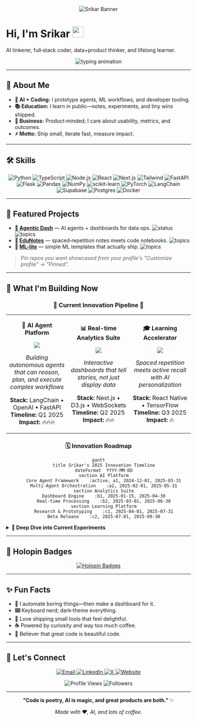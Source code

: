 <!-- Profile Banner -->
<p align="center">
  <img src="https://capsule-render.vercel.app/api?type=waving&color=0:00E5FF,50:7C4DFF,100:00FFA3&height=120&text=S%20R%20I%20K%20A%20R&fontSize=40&fontColor=fff&fontAlignY=40&animation=fadeIn&desc=AI%20%E2%80%A2%20Code%20%E2%80%A2%20Product%20%E2%80%A2%20Learning&descAlignY=65&descSize=16" alt="Srikar Banner"/>
</p>

# Hi, I'm Srikar <img src="https://media.giphy.com/media/hvRJCLFzcasrR4ia7z/giphy.gif" width="30">

AI tinkerer, full‑stack coder, data+product thinker, and lifelong learner.

<p align="center">
  <img src="https://readme-typing-svg.herokuapp.com?font=Fira+Code&weight=500&size=22&duration=3000&pause=1000&color=00E5FF&background=00000000&center=true&vCenter=true&random=false&width=600&height=50&lines=Building+AI+that+matters+%F0%9F%A4%96;Crafting+seamless+user+experiences+%F0%9F%92%BB;Turning+ideas+into+reality+%E2%9A%A1" alt="typing animation" />
</p>

---

## 🚀 About Me

- **🔬 AI + Coding:** I prototype agents, ML workflows, and developer tooling.
- **📚 Education:** I learn in public—notes, experiments, and tiny wins shipped.
- **💼 Business:** Product‑minded; I care about usability, metrics, and outcomes.
- **⚡ Motto:** Ship small, iterate fast, measure impact.

---

## 🛠️ Skills

<p align="center">
  <img src="https://img.shields.io/badge/Python-3776AB?style=for-the-badge&logo=python&logoColor=white" alt="Python"/>
  <img src="https://img.shields.io/badge/TypeScript-007ACC?style=for-the-badge&logo=typescript&logoColor=white" alt="TypeScript"/>
  <img src="https://img.shields.io/badge/Node.js-43853D?style=for-the-badge&logo=node.js&logoColor=white" alt="Node.js"/>
  <img src="https://img.shields.io/badge/React-20232A?style=for-the-badge&logo=react&logoColor=61DAFB" alt="React"/>
  <img src="https://img.shields.io/badge/Next.js-000000?style=for-the-badge&logo=next.js&logoColor=white" alt="Next.js"/>
  <img src="https://img.shields.io/badge/Tailwind_CSS-38B2AC?style=for-the-badge&logo=tailwind-css&logoColor=white" alt="Tailwind"/>
  <img src="https://img.shields.io/badge/FastAPI-009688?style=for-the-badge&logo=fastapi&logoColor=white" alt="FastAPI"/>
  <img src="https://img.shields.io/badge/Flask-000000?style=for-the-badge&logo=flask&logoColor=white" alt="Flask"/>
  <img src="https://img.shields.io/badge/Pandas-150458?style=for-the-badge&logo=pandas&logoColor=white" alt="Pandas"/>
  <img src="https://img.shields.io/badge/NumPy-013243?style=for-the-badge&logo=numpy&logoColor=white" alt="NumPy"/>
  <img src="https://img.shields.io/badge/scikit_learn-F7931E?style=for-the-badge&logo=scikit-learn&logoColor=white" alt="scikit-learn"/>
  <img src="https://img.shields.io/badge/PyTorch-EE4C2C?style=for-the-badge&logo=pytorch&logoColor=white" alt="PyTorch"/>
  <img src="https://img.shields.io/badge/LangChain-1C3C3C?style=for-the-badge&logo=langchain&logoColor=white" alt="LangChain"/>
  <img src="https://img.shields.io/badge/Supabase-3ECF8E?style=for-the-badge&logo=supabase&logoColor=white" alt="Supabase"/>
  <img src="https://img.shields.io/badge/PostgreSQL-316192?style=for-the-badge&logo=postgresql&logoColor=white" alt="Postgres"/>
  <img src="https://img.shields.io/badge/Docker-2496ED?style=for-the-badge&logo=docker&logoColor=white" alt="Docker"/>
</p>

---

## 📌 Featured Projects

- **🔹 [Agentic Dash](https://github.com/Srikar131)** — AI agents + dashboards for data ops. ![status](https://img.shields.io/badge/In%20Progress-yellow) ![topics](https://img.shields.io/badge/AI-Agents-blue)
- **🔹 [EduNotes](https://github.com/Srikar131)** — spaced‑repetition notes meets code notebooks. ![topics](https://img.shields.io/badge/Education-Tech-green)
- **🔹 [ML-lite](https://github.com/Srikar131)** — simple ML templates that actually ship. ![topics](https://img.shields.io/badge/Machine-Learning-orange)

> *Pin repos you want showcased from your profile's "Customize profile" → "Pinned".*

---

## 🎯 What I'm Building Now

<div align="center">

### 🚧 **Current Innovation Pipeline** 🚧

</div>

<table>
<tr>
<td width="33%" align="center">

**🤖 AI Agent Platform**

<img src="https://img.shields.io/badge/Status-Active%20Development-00E5FF?style=for-the-badge&logo=robot&logoColor=white"/>

*Building autonomous agents that can reason, plan, and execute complex workflows*

**Stack:** LangChain • OpenAI • FastAPI  
**Timeline:** Q1 2025  
**Impact:** 🔥🔥🔥

</td>
<td width="33%" align="center">

**📊 Real-time Analytics Suite**

<img src="https://img.shields.io/badge/Status-Design%20Phase-7C4DFF?style=for-the-badge&logo=chartdotjs&logoColor=white"/>

*Interactive dashboards that tell stories, not just display data*

**Stack:** Next.js • D3.js • WebSockets  
**Timeline:** Q2 2025  
**Impact:** 🔥🔥

</td>
<td width="33%" align="center">

**🎓 Learning Accelerator**

<img src="https://img.shields.io/badge/Status-Research-00FFA3?style=for-the-badge&logo=brain&logoColor=white"/>

*Spaced repetition meets active recall with AI personalization*

**Stack:** React Native • TensorFlow  
**Timeline:** Q3 2025  
**Impact:** 🔥

</td>
</tr>
</table>

<div align="center">

### 🗓️ **Innovation Roadmap**

```mermaid
gantt
    title Srikar's 2025 Innovation Timeline
    dateFormat  YYYY-MM-DD
    section AI Platform
    Core Agent Framework    :active, a1, 2024-12-01, 2025-03-31
    Multi-Agent Orchestration    :a2, 2025-02-01, 2025-05-31
    section Analytics Suite
    Dashboard Engine    :b1, 2025-01-15, 2025-04-30
    Real-time Processing    :b2, 2025-03-01, 2025-06-30
    section Learning Platform
    Research & Prototyping    :c1, 2025-04-01, 2025-07-31
    Beta Release    :c2, 2025-07-01, 2025-09-30
```

</div>

<details>
<summary><strong>🔬 Deep Dive into Current Experiments</strong></summary>

### 🧪 **Lab Notes & Explorations**

**🔬 Active Research Areas:**
- **Agentic AI:** Multi-step reasoning with tool use
- **Micro-Interactions:** UI that feels alive and responsive
- **Learning Sciences:** How humans actually acquire complex skills

**⚡ Quick Wins This Month:**
- ✅ Deployed first autonomous data analysis agent
- ✅ Built interactive SQL query builder with AI assistance
- 🔄 Experimenting with voice-to-code workflows
- 📋 Testing spaced repetition algorithms for technical learning

**🎯 Success Metrics:**
- **User Delight Score:** How much joy does this create?
- **Time to Value:** Minutes from download to "aha moment"
- **Viral Coefficient:** Would users actively recommend this?

</details>

---

## 🧩 Holopin Badges

<p align="center">
  <a href="https://holopin.io/@srikar">
    <img src="https://holopin.me/srikar" alt="Holopin Badges"/>
  </a>
</p>

---

## ✨ Fun Facts

- **🤖** I automate boring things—then make a dashboard for it.
- **⌨️** Keyboard nerd; dark‑theme everything.
- **🚀** Love shipping small tools that feel delightful.
- **☕** Powered by curiosity and way too much coffee.
- **🎨** Believer that great code is beautiful code.

---

## 🤝 Let's Connect

<p align="center">
  <a href="mailto:srikar@example.com">
    <img src="https://img.shields.io/badge/Email-D14836?style=for-the-badge&logo=gmail&logoColor=white" alt="Email"/>
  </a>
  <a href="https://linkedin.com/in/srikar">
    <img src="https://img.shields.io/badge/LinkedIn-0077B5?style=for-the-badge&logo=linkedin&logoColor=white" alt="LinkedIn"/>
  </a>
  <a href="https://twitter.com/srikar">
    <img src="https://img.shields.io/badge/X-000000?style=for-the-badge&logo=x&logoColor=white" alt="X"/>
  </a>
  <a href="https://srikar.dev/">
    <img src="https://img.shields.io/badge/Website-00E5FF?style=for-the-badge&logo=google-chrome&logoColor=white" alt="Website"/>
  </a>
</p>

<p align="center">
  <img src="https://komarev.com/ghpvc/?username=Srikar131&color=00E5FF&style=for-the-badge&label=Profile+Views" alt="Profile Views"/>
  <img src="https://img.shields.io/github/followers/Srikar131?color=00E5FF&style=for-the-badge&logo=github&label=Followers" alt="Followers"/>
</p>

---

<div align="center">

**"Code is poetry, AI is magic, and great products are both."** ✨

*Made with ❤️, AI, and lots of coffee.*

</div>
